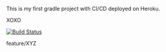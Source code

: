 This is my first gradle project with CI/CD deployed on Heroku.

XOXO

[![Build Status](https://app.travis-ci.com/BasakGuney/481.svg?branch=main)](https://app.travis-ci.com/BasakGuney/481)

feature/XYZ